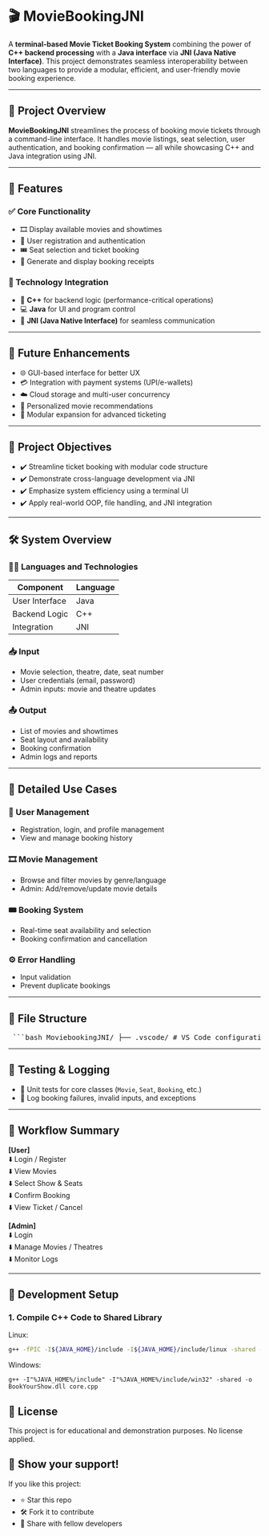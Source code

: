 # 🎬 MovieBookingJNI

A **terminal-based Movie Ticket Booking System** combining the power of **C++ backend processing** with a **Java interface** via **JNI (Java Native Interface)**. This project demonstrates seamless interoperability between two languages to provide a modular, efficient, and user-friendly movie booking experience.

---

## 📌 Project Overview

**MovieBookingJNI** streamlines the process of booking movie tickets through a command-line interface. It handles movie listings, seat selection, user authentication, and booking confirmation — all while showcasing C++ and Java integration using JNI.

---

## 🚀 Features

### ✅ Core Functionality
- 🎞️ Display available movies and showtimes  
- 👤 User registration and authentication  
- 🎟️ Seat selection and ticket booking  
- 🧾 Generate and display booking receipts  

### 🔧 Technology Integration
- 🧠 **C++** for backend logic (performance-critical operations)  
- 💻 **Java** for UI and program control  
- 🔗 **JNI (Java Native Interface)** for seamless communication  

---

## 🧭 Future Enhancements

- 🌐 GUI-based interface for better UX  
- 💳 Integration with payment systems (UPI/e-wallets)  
- ☁️ Cloud storage and multi-user concurrency  
- 🧠 Personalized movie recommendations  
- 🧩 Modular expansion for advanced ticketing

---

## 🎯 Project Objectives

- ✔️ Streamline ticket booking with modular code structure  
- ✔️ Demonstrate cross-language development via JNI  
- ✔️ Emphasize system efficiency using a terminal UI  
- ✔️ Apply real-world OOP, file handling, and JNI integration

---

## 🛠️ System Overview

### 🧑‍💻 Languages and Technologies
| Component        | Language     |
|------------------|--------------|
| User Interface   | Java         |
| Backend Logic    | C++          |
| Integration      | JNI          |

### 📥 Input
- Movie selection, theatre, date, seat number  
- User credentials (email, password)  
- Admin inputs: movie and theatre updates  

### 📤 Output
- List of movies and showtimes  
- Seat layout and availability  
- Booking confirmation  
- Admin logs and reports  

---

## 🔄 Detailed Use Cases

### 👥 User Management
- Registration, login, and profile management  
- View and manage booking history  

### 🎞️ Movie Management
- Browse and filter movies by genre/language  
- Admin: Add/remove/update movie details  

### 🎟️ Booking System
- Real-time seat availability and selection  
- Booking confirmation and cancellation  

### ⚙️ Error Handling
- Input validation  
- Prevent duplicate bookings  

---

## 📂 File Structure
<pre lang="markdown"> ```bash MoviebookingJNI/ ├── .vscode/ # VS Code configuration ├── BookYourShow.java # Java logic ├── BookYourShow.h # JNI header ├── core.cpp # Native C++ code ├── Customers.txt # Customer data ├── movies.txt # Movie data ├── Theatres.txt # Theatre data ``` </pre>

---

## 🧪 Testing & Logging

- 🧪 Unit tests for core classes (`Movie`, `Seat`, `Booking`, etc.)  
- 🧾 Log booking failures, invalid inputs, and exceptions  

---

## 🔁 Workflow Summary

**[User]**  
⬇️ Login / Register  
⬇️ View Movies  
⬇️ Select Show & Seats  
⬇️ Confirm Booking  
⬇️ View Ticket / Cancel  

**[Admin]**  
⬇️ Login  
⬇️ Manage Movies / Theatres  
⬇️ Monitor Logs  


---

## 🧰 Development Setup

### 1. Compile C++ Code to Shared Library

Linux:
```bash
g++ -fPIC -I${JAVA_HOME}/include -I${JAVA_HOME}/include/linux -shared -o core.so core.cpp
```

Windows:
```
g++ -I"%JAVA_HOME%/include" -I"%JAVA_HOME%/include/win32" -shared -o BookYourShow.dll core.cpp
```

🧾 License
----------
This project is for educational and demonstration purposes. No license applied.



## 🌟 Show your support!

If you like this project:

- ⭐ Star this repo  
- 🛠️ Fork it to contribute  
- 📢 Share with fellow developers  








